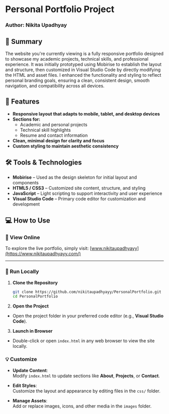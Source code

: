 # Personal Portfolio Project
### Author: Nikita Upadhyay

## 📂 Summary  
The website you're currently viewing is a fully responsive portfolio designed to showcase my academic projects, technical skills, and professional experience. It was initially prototyped using Mobirise to establish the layout and structure, then customized in Visual Studio Code by directly modifying the HTML and asset files. I enhanced the functionality and styling to reflect personal branding goals, ensuring a clean, consistent design, smooth navigation, and compatibility across all devices.

## 🚀 Features  
- **Responsive layout that adapts to mobile, tablet, and desktop devices**
- **Sections for:**
  - Academic and personal projects
  - Technical skill highlights
  - Resume and contact information
- **Clean, minimal design for clarity and focus**
- **Custom styling to maintain aesthetic consistency**

## 🛠️ Tools & Technologies

- **Mobirise** – Used as the design skeleton for initial layout and components
- **HTML5 / CSS3** – Customized site content, structure, and styling
- **JavaScript** – Light scripting to support interactivity and user experience
- **Visual Studio Code** – Primary code editor for customization and development


## 💻 How to Use

### 🔗 View Online
To explore the live portfolio, simply visit:
[www.nikitaupadhyayy](https://www.nikitaupadhyayy.com/)

---

### 💽 Run Locally

1. **Clone the Repository**
   ```bash
   git clone https://github.com/nikitaupadhyayy/PersonalPortfolio.git
   cd PersonalPortfolio

2. **Open the Project**
- Open the project folder in your preferred code editor (e.g., **Visual Studio Code**).

3. **Launch in Browser**
- Double-click or open `index.html` in any web browser to view the site locally.

### 💡 Customize

- **Update Content**:  
  Modify `index.html` to update sections like **About**, **Projects**, or **Contact**.

- **Edit Styles**:  
  Customize the layout and appearance by editing files in the `css/` folder.

- **Manage Assets**:  
  Add or replace images, icons, and other media in the `images` folder.
